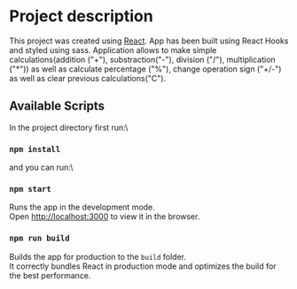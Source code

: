 # Project description

This project was created using [React](https://github.com/facebook/create-react-app).
App has been built using React Hooks and styled using sass.
Application allows to make simple calculations(addition ("+"), substraction("-"), division ("/"), multiplication ("\*")) as well as calculate percentage ("%"), change operation sign ("+/-") as well as clear previous calculations("C").

## Available Scripts

In the project directory first run:\

### `npm install`

and you can run:\

### `npm start`

Runs the app in the development mode.\
Open [http://localhost:3000](http://localhost:3000) to view it in the browser.

### `npm run build`

Builds the app for production to the `build` folder.\
It correctly bundles React in production mode and optimizes the build for the best performance.
